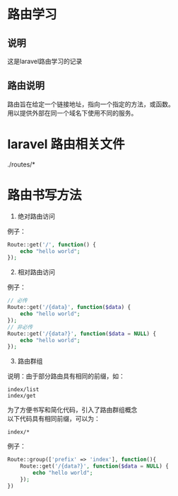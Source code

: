 # 路由学习

## 说明
这是laravel路由学习的记录

## 路由说明
路由旨在给定一个链接地址，指向一个指定的方法，或函数。  
用以提供外部在同一个域名下使用不同的服务。  

# laravel 路由相关文件
./routes/*  

# 路由书写方法
1. 绝对路由访问  

例子：  
```php
Route::get('/', function() {
    echo "hello world";
});
```

2. 相对路由访问  

例子：  
```php
// 必传
Route::get('/{data}', function($data) {
    echo "hello world";
});
// 非必传
Route::get('/{data?}', function($data = NULL) {
    echo "hello world";
});
```

3. 路由群组  

说明：由于部分路由具有相同的前缀，如：  
```
index/list
index/get
```
为了方便书写和简化代码，引入了路由群组概念   
以下代码具有相同前缀，可以为：  
```
index/*
```
例子：  
```php
Route::group(['prefix' => 'index'], function(){
    Route::get('/{data?}', function($data = NULL) {
        echo "hello world";
    });
})
```